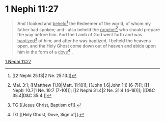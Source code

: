 # 1 Nephi 11:27

> And I looked and <u>beheld</u>[^a] the Redeemer of the world, of whom my father had spoken; and I also beheld the <u>prophet</u>[^b] who should prepare the way before him. And the Lamb of God went forth and was <u>baptized</u>[^c] of him; and after he was baptized, I beheld the heavens open, and the Holy Ghost come down out of heaven and abide upon him in the form of a <u>dove</u>[^d] .

[1 Nephi 11:27](https://www.churchofjesuschrist.org/study/scriptures/bofm/1-ne/11?lang=eng&id=p27#p27)


[^a]: [[2 Nephi 25.13|2 Ne. 25:13.]]
[^b]: Mal. 3:1; [[Matthew 11.10|Matt. 11:10]]; [[John 1.6|John 1:6 (6-7)]]; [[1 Nephi 10.7|1 Ne. 10:7 (7-10)]]; [[2 Nephi 31.4|2 Ne. 31:4 (4-18)]]; [[D&C 35.4|D&C 35:4.]]
[^c]: TG [[Jesus Christ, Baptism of]].
[^d]: TG [[Holy Ghost, Dove, Sign of]].
